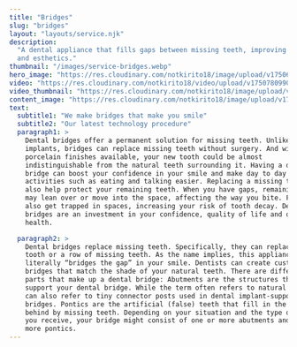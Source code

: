```yaml
---
title: "Bridges"
slug: "bridges"
layout: "layouts/service.njk"
description:
  "A dental appliance that fills gaps between missing teeth, improving function
  and esthetics."
thumbnail: "/images/service-bridges.webp"
hero_image: "https://res.cloudinary.com/notkirito18/image/upload/v1750674034/Dentist-demo-website/services/hero%20images/bridges-hero.jpg"
video: "https://res.cloudinary.com/notkirito18/video/upload/v1750780990/Dentist-demo-website/services/videos/Bridges-video.mp4"
video_thumbnail: "https://res.cloudinary.com/notkirito18/image/upload/v1750673731/Dentist-demo-website/services/video%20thumbnails/bridges-video-thumbnail.webp"
content_image: "https://res.cloudinary.com/notkirito18/image/upload/v1750673730/Dentist-demo-website/services/content%20images/bridges-img.jpg"
text:
  subtitle1: "We make bridges that make you smile"
  subtitle2: "Our latest technology procedure"
  paragraph1: >
    Dental bridges offer a permanent solution for missing teeth. Unlike dental
    implants, bridges can replace missing teeth without surgery. And with
    porcelain finishes available, your new tooth could be almost
    indistinguishable from the natural teeth surrounding it. Having a dental
    bridge can boost your confidence in your smile and make day to day
    activities such as eating and talking easier. Replacing a missing tooth can
    also help protect your remaining teeth. When you have gaps, remaining teeth
    may lean over or move into the space, affecting the way you bite. Food can
    also get trapped in spaces, increasing your risk of tooth decay. Dental
    bridges are an investment in your confidence, quality of life and oral
    health.

  paragraph2: >
    Dental bridges replace missing teeth. Specifically, they can replace one
    tooth or a row of missing teeth. As the name implies, this appliance
    literally “bridges the gap” in your smile. Dentists can create custom
    bridges that match the shade of your natural teeth. There are different
    parts that make up a dental bridge: Abutments are the structures that
    support your dental bridge. While the term often refers to natural teeth, it
    can also refer to tiny connector posts used in dental implant-supported
    bridges. Pontics are the artificial (false) teeth that fill in the gap left
    behind by missing teeth. Depending on your situation and the type of bridge
    you receive, your bridge might consist of one or more abutments and one or
    more pontics.
---
```

